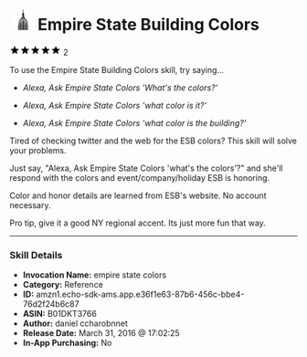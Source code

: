 # &nbsp;<img src="skill_icon" alt="Empire State Building Colors icon" width="36"> Empire State Building Colors
![5 stars](../../images/ic_star_black_18dp_1x.png)![5 stars](../../images/ic_star_black_18dp_1x.png)![5 stars](../../images/ic_star_black_18dp_1x.png)![5 stars](../../images/ic_star_black_18dp_1x.png)![5 stars](../../images/ic_star_black_18dp_1x.png) 2

To use the Empire State Building Colors skill, try saying...

* *Alexa, Ask Empire State Colors 'What's the colors?'*

* *Alexa, Ask Empire State Colors 'what color is it?'*

* *Alexa, Ask Empire State Colors 'what color is the building?'*

Tired of checking twitter and the web for the ESB colors? This skill will solve your problems. 

Just say, "Alexa, Ask Empire State Colors 'what's the colors'?" and she'll respond with the colors and event/company/holiday ESB is honoring.

Color and honor details are learned from ESB's website. No account necessary.

Pro tip, give it a good NY regional accent. Its just more fun that way.

***

### Skill Details

* **Invocation Name:** empire state colors
* **Category:** Reference
* **ID:** amzn1.echo-sdk-ams.app.e36f1e63-87b6-456c-bbe4-76d2f24b6c87
* **ASIN:** B01DKT3766
* **Author:** daniel ccharobnnet
* **Release Date:** March 31, 2016 @ 17:02:25
* **In-App Purchasing:** No
